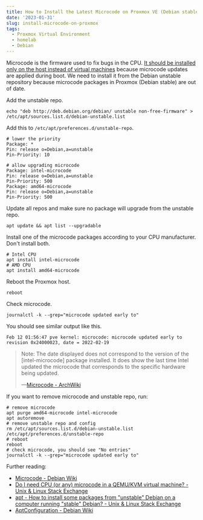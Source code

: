 ```yaml
---
title: How to Install the Latest Microcode on Proxmox VE (Debian stable)
date: '2023-01-31'
slug: install-microcode-on-proxmox
tags:
  - Proxmox Virtual Environment
  - homelab
  - Debian
---
```


Microcode is the firmware used to fix bugs in the CPU. [It should be installed only on the host instead of virtual machines](https://unix.stackexchange.com/q/572754/447708) because microcode updates are applied during boot. We need to install it from the Debian unstable repository because microcode packages in Proxmox (Debian stable) are out of date.

Add the unstable repo.

```
echo "deb http://deb.debian.org/debian/ unstable non-free-firmware" > /etc/apt/sources.list.d/debian-unstable.list
```

Add this to `/etc/apt/preferences.d/unstable-repo`.

```
# lower the priority
Package: *
Pin: release o=Debian,a=unstable
Pin-Priority: 10

# allow upgrading microcode
Package: intel-microcode
Pin: release o=Debian,a=unstable
Pin-Priority: 500
Package: amd64-microcode
Pin: release o=Debian,a=unstable
Pin-Priority: 500
```

Update all repos and make sure no package will upgrade from the unstable repo.

```
apt update && apt list --upgradable
```

Install one of the microcode packages according to your CPU manufacturer. Don't install both.

```
# Intel CPU
apt install intel-microcode
# AMD CPU
apt install amd64-microcode
```

Reboot the Proxmox host.

```
reboot
```

Check microcode.

```
journalctl -k --grep="microcode updated early to"
```

You should see similar output like this.

```
Feb 12 01:56:47 pve kernel: microcode: microcode updated early to revision 0x24000023, date = 2022-02-19
```

> Note: The date displayed does not correspond to the version of the [intel-microcode] package installed. It does show the last time Intel updated the microcode that corresponds to the specific hardware being updated.
>
> —[Microcode - ArchWiki](https://wiki.archlinux.org/title/Microcode#Verifying_that_microcode_got_updated_on_boot)

If you want to remove microcode and unstable repo, run:

```
# remove microcode
apt purge amd64-microcode intel-microcode
apt autoremove
# remove unstable repo and config
rm /etc/apt/sources.list.d/debian-unstable.list /etc/apt/preferences.d/unstable-repo
# reboot
reboot
# check microcode, you should see "No entries"
journalctl -k --grep="microcode updated early to"
```

Further reading:

- [Microcode - Debian Wiki](https://wiki.debian.org/Microcode)
- [Do I need CPU (or any) microcode in a QEMU/KVM virtual machine? - Unix & Linux Stack Exchange](https://unix.stackexchange.com/a/572757/447708)
- [apt - How to install some packages from "unstable" Debian on a computer running "stable" Debian? - Unix & Linux Stack Exchange](https://unix.stackexchange.com/a/8051/447708)
- [AptConfiguration - Debian Wiki](https://wiki.debian.org/AptConfiguration)
